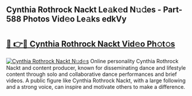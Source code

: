 ## Cynthia Rothrock Nackt Le𝚊k𝚎d N𝚞𝚍es - Part-588 Photos Vid𝚎o Le𝚊ks edkVy

# <h2><a href="http://fb833kh.evod.top/?m=Cynthia+Rothrock+Nackt">🔗 👉🔴 Cynthia Rothrock Nackt Vid𝚎o Ph𝚘t𝚘s</a></h2>

[![Cynthia Rothrock Nackt N𝚞d𝚎s](https://i.imgur.com/8V9OHl7.gif)](http://fb833kh.evod.top/?m=Cynthia+Rothrock+Nackt)
Online personality Cynthia Rothrock Nackt and content producer, known for disseminating dance and lifestyle content through solo and collaborative dance performances and brief videos. A public figure like Cynthia Rothrock Nackt, with a large following and a strong voice, can inspire and motivate others to make a difference. 
